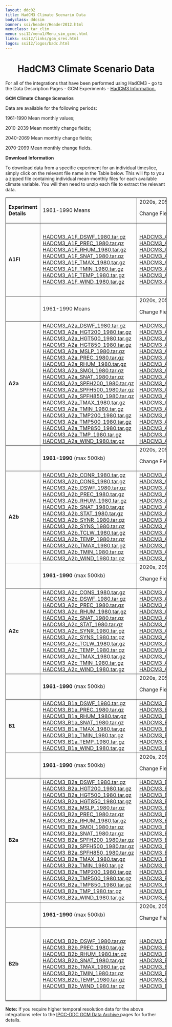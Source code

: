 ```yaml
---
layout: ddc02
title: HadCM3 Climate Scenario Data
bodyclass: ddcsim
banner: ssi/header/Header2012.html
menuclass: tar_clim
menu: ssi12/menu1/Menu_sim_gcmc.html
links: ssi12/links/gcm_sres.html
logos: ssi12/logos/badc.html
---
```

 <div id="pagetitle">
 <h1 align="center">HadCM3 Climate Scenario Data </h1>
 </div>
 <!-- End of Page Title Block -->
 
 
 <P> For all of the integrations that have been performed using HadCM3 - go to the Data
 Description Pages - GCM Experiments - <A HREF="hadcm3_info.html">HadCM3
 Information.</A></P>
 
 <P><B><FONT FACE="Helvetica,Geneva,Arial">GCM Climate Change Scenarios</FONT></B></P>
 
 <P>Data are available for the following periods:</P>
 
 <P>1961-1990 Mean monthly values;</P>
 
 <P>2010-2039 Mean monthly change fields;</P>
 
 <P>2040-2069 Mean monthly change fields;</P>
 
 <P>2070-2099 Mean monthly change fields.</P>
 
 <p></p>
 
 <P><B>Download Information</B></P>
 
 <P>To download data from a specific experiment for an individual timeslice, simply click
 on the relevant file name in the Table below. This will ftp to you a zipped file
 containing individual mean-monthly files for each available climate variable. You will
 then need to unzip each file to extract the relevant data.</P>
 
 <table width="95%" border="1" cellspacing="1" cellpadding="5" align="center">
 <tr height="28">
 <td width="9%" height="28"><b>Experiment Details</b></td>
 <td width="30%" height="28">1961-1990 Means</td>
 <td width="30%" height="28">2020s, 2050s and 2080s <br/>
 
 
 
 
 
 Change Fields (DIF)</td>
 <td width="30%" height="28">2020s, 2050s and 2080s <br/>
 
 
 
 
 
 Means (MEA)</td>
 </tr>
 <tr height="228">
 <td width="9%" height="228"><b>A1FI</b></td>
 <td width="30%" height="228"><a href="/download_data/sres/hadcm3_a1f/baseline/HADCM3_A1F_DSWF_1980.tar.gz">HADCM3_A1F_DSWF_1980.tar.gz<br/>
 </a><a href="/download_data/sres/hadcm3_a1f/baseline/HADCM3_A1F_PREC_1980.tar.gz">HADCM3_A1F_PREC_1980.tar.gz<br/>
 </a><a href="/download_data/sres/hadcm3_a1f/baseline/HADCM3_A1F_RHUM_1980.tar.gz">HADCM3_A1F_RHUM_1980.tar.gz<br/>
 </a><a href="/download_data/sres/hadcm3_a1f/baseline/HADCM3_A1F_SNAT_1980.tar.gz">HADCM3_A1F_SNAT_1980.tar.gz<br/>
 </a><a href="/download_data/sres/hadcm3_a1f/baseline/HADCM3_A1F_TMAX_1980.tar.gz">HADCM3_A1F_TMAX_1980.tar.gz<br/>
 </a><a href="/download_data/sres/hadcm3_a1f/baseline/HADCM3_A1F_TMIN_1980.tar.gz">HADCM3_A1F_TMIN_1980.tar.gz<br/>
 </a><a href="/download_data/sres/hadcm3_a1f/baseline/HADCM3_A1F_TEMP_1980.tar.gz">HADCM3_A1F_TEMP_1980.tar.gz<br/>
 </a><a href="/download_data/sres/hadcm3_a1f/baseline/HADCM3_A1F_WIND_1980.tar.gz">HADCM3_A1F_WIND_1980.tar.gz</a></td>
 <td width="30%" height="228"><a href="/download_data/sres/hadcm3_a1f/dif/HADCM3_A1F_DSWF_DIF.tar.gz">HADCM3_A1F_DSWF_DIF.tar.gz<br/>
 </a><a href="/download_data/sres/hadcm3_a1f/dif/HADCM3_A1F_PREC_DIF.tar.gz">HADCM3_A1F_PREC_DIF.tar.gz<br/>
 </a><a href="/download_data/sres/hadcm3_a1f/dif/HADCM3_A1F_RHUM_DIF.tar.gz">HADCM3_A1F_RHUM_DIF.tar.gz<br/>
 </a><a href="/download_data/sres/hadcm3_a1f/dif/HADCM3_A1F_SNAT_DIF.tar.gz">HADCM3_A1F_SNAT_DIF.tar.gz<br/>
 </a><a href="/download_data/sres/hadcm3_a1f/dif/HADCM3_A1F_TMAX_DIF.tar.gz">HADCM3_A1F_TMAX_DIF.tar.gz<br/>
 </a><a href="/download_data/sres/hadcm3_a1f/dif/HADCM3_A1F_TMIN_DIF.tar.gz">HADCM3_A1F_TMIN_DIF.tar.gz<br/>
 </a><a href="/download_data/sres/hadcm3_a1f/dif/HADCM3_A1F_TEMP_DIF.tar.gz">HADCM3_A1F_TEMP_DIF.tar.gz<br/>
 </a><a href="/download_data/sres/hadcm3_a1f/dif/HADCM3_A1F_WIND_DIF.tar.gz">HADCM3_A1F_WIND_DIF.tar.gz</a></td>
 <td width="30%" height="228"><a href="/download_data/sres/hadcm3_a1f/means/HADCM3_A1F_DSWF_MEA.tar.gz">HADCM3_A1F_DSWF_MEA.tar.gz<br/>
 </a><a href="/download_data/sres/hadcm3_a1f/means/HADCM3_A1F_PREC_MEA.tar.gz">HADCM3_A1F_PREC_MEA.tar.gz<br/>
 </a><a href="/download_data/sres/hadcm3_a1f/means/HADCM3_A1F_RHUM_MEA.tar.gz">HADCM3_A1F_RHUM_MEA.tar.gz<br/>
 </a><a href="/download_data/sres/hadcm3_a1f/means/HADCM3_A1F_SNAT_MEA.tar.gz">HADCM3_A1F_SNAT_MEA.tar.gz<br/>
 </a><a href="/download_data/sres/hadcm3_a1f/means/HADCM3_A1F_TMAX_MEA.tar.gz">HADCM3_A1F_TMAX_MEA.tar.gz<br/>
 </a><a href="/download_data/sres/hadcm3_a1f/means/HADCM3_A1F_TMIN_MEA.tar.gz">HADCM3_A1F_TMIN_MEA.tar.gz<br/>
 </a><a href="/download_data/sres/hadcm3_a1f/means/HADCM3_A1F_TEMP_MEA.tar.gz">HADCM3_A1F_TEMP_MEA.tar.gz<br/>
 </a><a href="/download_data/sres/hadcm3_a1f/means/HADCM3_A1F_WIND_MEA.tar.gz">HADCM3_A1F_WIND_MEA.tar.gz</a></td>
 </tr>
 <tr height="28">
 <td width="9%" height="28"></td>
 <td width="30%" height="28">1961-1990 Means</td>
 <td width="30%" height="28">2020s, 2050s and 2080s <br/>
 
 
 
 
 
 Change Fields (DIF)</td>
 <td width="30%" height="28">2020s, 2050s and 2080s <br/>
 
 
 
 
 
 Means (MEA)</td>
 </tr>
 <tr height="228">
 <td height="228" width="9%"><b>A2a</b></td>
 <td width="30%" height="228"><a href="/download_data/sres/hadcm3_a2a/baseline/HADCM3_A2a_DSWF_1980.tar.gz">HADCM3_A2a_DSWF_1980.tar.gz<br/>
 </a><a href="/download_data/sres/hadcm3_a2a/baseline/HADCM3_A2a_HGT200_1980.tar.gz">HADCM3_A2a_HGT200_1980.tar.gz<br/>
 </a><a href="/download_data/sres/hadcm3_a2a/baseline/HADCM3_A2a_HGT500_1980.tar.gz">HADCM3_A2a_HGT500_1980.tar.gz<br/>
 </a><a href="/download_data/sres/hadcm3_a2a/baseline/HADCM3_A2a_HGT850_1980.tar.gz">HADCM3_A2a_HGT850_1980.tar.gz<br/>
 </a><a href="/download_data/sres/hadcm3_a2a/baseline/HADCM3_A2a_MSLP_1980.tar.gz">HADCM3_A2a_MSLP_1980.tar.gz<br/>
 </a><a href="/download_data/sres/hadcm3_a2a/baseline/HADCM3_A2a_PREC_1980.tar.gz">HADCM3_A2a_PREC_1980.tar.gz<br/>
 </a><a href="/download_data/sres/hadcm3_a2a/baseline/HADCM3_A2a_RHUM_1980.tar.gz">HADCM3_A2a_RHUM_1980.tar.gz<br/>
 </a><a href="/download_data/sres/hadcm3_a2a/baseline/HADCM3_A2a_SMOI_1980.tar.gz">HADCM3_A2a_SMOI_1980.tar.gz<br/>
 </a><a href="/download_data/sres/hadcm3_a2a/baseline/HADCM3_A2a_SNAT_1980.tar.gz">HADCM3_A2a_SNAT_1980.tar.gz<br/>
 </a><a href="/download_data/sres/hadcm3_a2a/baseline/HADCM3_A2a_SPFH200_1980.tar.gz">HADCM3_A2a_SPFH200_1980.tar.gz<br/>
 </a><a href="/download_data/sres/hadcm3_a2a/baseline/HADCM3_A2a_SPFH500_1980.tar.gz">HADCM3_A2a_SPFH500_1980.tar.gz<br/>
 </a><a href="/download_data/sres/hadcm3_a2a/baseline/HADCM3_A2a_SPFH850_1980.tar.gz">HADCM3_A2a_SPFH850_1980.tar.gz<br/>
 </a><a href="/download_data/sres/hadcm3_a2a/baseline/HADCM3_A2a_TMAX_1980.tar.gz">HADCM3_A2a_TMAX_1980.tar.gz<br/>
 </a><a href="/download_data/sres/hadcm3_a2a/baseline/HADCM3_A2a_TMIN_1980.tar.gz">HADCM3_A2a_TMIN_1980.tar.gz<br/>
 </a><a href="/download_data/sres/hadcm3_a2a/baseline/HADCM3_A2a_TMP200_1980.tar.gz">HADCM3_A2a_TMP200_1980.tar.gz<br/>
 </a><a href="/download_data/sres/hadcm3_a2a/baseline/HADCM3_A2a_TMP500_1980.tar.gz">HADCM3_A2a_TMP500_1980.tar.gz<br/>
 </a><a href="/download_data/sres/hadcm3_a2a/baseline/HADCM3_A2a_TMP850_1980.tar.gz">HADCM3_A2a_TMP850_1980.tar.gz<br/>
 </a><a href="/download_data/sres/hadcm3_a2a/baseline/HADCM3_A2a_TMP_1980.tar.gz">HADCM3_A2a_TMP_1980.tar.gz<br/>
 </a><a href="/download_data/sres/hadcm3_a2a/baseline/HADCM3_A2a_WIND_1980.tar.gz">HADCM3_A2a_WIND_1980.tar.gz</a></td>
 <td width="30%" height="228"><a href="/download_data/sres/hadcm3_a2a/dif/HADCM3_A2a_DSWF_DIF.tar.gz">HADCM3_A2a_DSWF_DIF.tar.gz<br/>
 </a><a href="/download_data/sres/hadcm3_a2a/dif/HADCM3_A2a_HGT200_DIF.tar.gz">HADCM3_A2a_HGT200_DIF.tar.gz<br/>
 </a><a href="/download_data/sres/hadcm3_a2a/dif/HADCM3_A2a_HGT500_DIF.tar.gz">HADCM3_A2a_HGT500_DIF.tar.gz<br/>
 </a><a href="/download_data/sres/hadcm3_a2a/dif/HADCM3_A2a_HGT850_DIF.tar.gz">HADCM3_A2a_HGT850_DIF.tar.gz<br/>
 </a><a href="/download_data/sres/hadcm3_a2a/dif/HADCM3_A2a_MSLP_DIF.tar.gz">HADCM3_A2a_MSLP_DIF.tar.gz<br/>
 </a><a href="/download_data/sres/hadcm3_a2a/dif/HADCM3_A2a_PREC_DIF.tar.gz">HADCM3_A2a_PREC_DIF.tar.gz<br/>
 </a><a href="/download_data/sres/hadcm3_a2a/dif/HADCM3_A2a_RHUM_DIF.tar.gz">HADCM3_A2a_RHUM_DIF.tar.gz<br/>
 </a><a href="/download_data/sres/hadcm3_a2a/dif/HADCM3_A2a_SMOI_DIF.tar.gz">HADCM3_A2a_SMOI_DIF.tar.gz<br/>
 </a><a href="/download_data/sres/hadcm3_a2a/dif/HADCM3_A2a_SNAT_DIF.tar.gz">HADCM3_A2a_SNAT_DIF.tar.gz<br/>
 </a><a href="/download_data/sres/hadcm3_a2a/dif/HADCM3_A2a_SPFH200_DIF.tar.gz">HADCM3_A2a_SPFH200_DIF.tar.gz<br/>
 </a><a href="/download_data/sres/hadcm3_a2a/dif/HADCM3_A2a_SPFH500_DIF.tar.gz">HADCM3_A2a_SPFH500_DIF.tar.gz<br/>
 </a><a href="/download_data/sres/hadcm3_a2a/dif/HADCM3_A2a_SPFH850_DIF.tar.gz">HADCM3_A2a_SPFH850_DIF.tar.gz<br/>
 </a><a href="/download_data/sres/hadcm3_a2a/dif/HADCM3_A2a_TMAX_DIF.tar.gz">HADCM3_A2a_TMAX_DIF.tar.gz<br/>
 </a><a href="/download_data/sres/hadcm3_a2a/dif/HADCM3_A2a_TMIN_DIF.tar.gz">HADCM3_A2a_TMIN_DIF.tar.gz<br/>
 </a><a href="/download_data/sres/hadcm3_a2a/dif/HADCM3_A2a_TMP200_DIF.tar.gz">HADCM3_A2a_TMP200_DIF.tar.gz<br/>
 </a><a href="/download_data/sres/hadcm3_a2a/dif/HADCM3_A2a_TMP500_DIF.tar.gz">HADCM3_A2a_TMP500_DIF.tar.gz<br/>
 </a><a href="/download_data/sres/hadcm3_a2a/dif/HADCM3_A2a_TMP850_DIF.tar.gz">HADCM3_A2a_TMP850_DIF.tar.gz<br/>
 </a><a href="/download_data/sres/hadcm3_a2a/dif/HADCM3_A2a_TMP_DIF.tar.gz">HADCM3_A2a_TMP_DIF.tar.gz<br/>
 </a><a href="/download_data/sres/hadcm3_a2a/dif/HADCM3_A2a_WIND_DIF.tar.gz">HADCM3_A2a_WIND_DIF.tar.gz</a></td>
 <td width="30%" height="228"><a href="/download_data/sres/hadcm3_a2a/means/HADCM3_A2a_DSWF_MEA.tar.gz">HADCM3_A2a_DSWF_MEA.tar.gz<br/>
 </a><a href="/download_data/sres/hadcm3_a2a/means/HADCM3_A2a_HGT200_MEA.tar.gz">HADCM3_A2a_HGT200_MEA.tar.gz<br/>
 </a><a href="/download_data/sres/hadcm3_a2a/means/HADCM3_A2a_HGT500_MEA.tar.gz">HADCM3_A2a_HGT500_MEA.tar.gz<br/>
 </a><a href="/download_data/sres/hadcm3_a2a/means/HADCM3_A2a_HGT850_MEA.tar.gz">HADCM3_A2a_HGT850_MEA.tar.gz<br/>
 </a><a href="/download_data/sres/hadcm3_a2a/means/HADCM3_A2a_MSLP_MEA.tar.gz">HADCM3_A2a_MSLP_MEA.tar.gz<br/>
 </a><a href="/download_data/sres/hadcm3_a2a/means/HADCM3_A2a_PREC_MEA.tar.gz">HADCM3_A2a_PREC_MEA.tar.gz<br/>
 </a><a href="/download_data/sres/hadcm3_a2a/means/HADCM3_A2a_RHUM_MEA.tar.gz">HADCM3_A2a_RHUM_MEA.tar.gz<br/>
 </a><a href="/download_data/sres/hadcm3_a2a/means/HADCM3_A2a_SMOI_MEA.tar.gz">HADCM3_A2a_SMOI_MEA.tar.gz<br/>
 </a><a href="/download_data/sres/hadcm3_a2a/means/HADCM3_A2a_SNAT_MEA.tar.gz">HADCM3_A2a_SNAT_MEA.tar.gz<br/>
 </a><a href="/download_data/sres/hadcm3_a2a/means/HADCM3_A2a_SPFH200_MEA.tar.gz">HADCM3_A2a_SPFH200_MEA.tar.gz<br/>
 </a><a href="/download_data/sres/hadcm3_a2a/means/HADCM3_A2a_SPFH500_MEA.tar.gz">HADCM3_A2a_SPFH500_MEA.tar.gz<br/>
 </a><a href="/download_data/sres/hadcm3_a2a/means/HADCM3_A2a_SPFH850_MEA.tar.gz">HADCM3_A2a_SPFH850_MEA.tar.gz<br/>
 </a><a href="/download_data/sres/hadcm3_a2a/means/HADCM3_A2a_TMAX_MEA.tar.gz">HADCM3_A2a_TMAX_MEA.tar.gz<br/>
 </a><a href="/download_data/sres/hadcm3_a2a/means/HADCM3_A2a_TMIN_MEA.tar.gz">HADCM3_A2a_TMIN_MEA.tar.gz<br/>
 </a><a href="/download_data/sres/hadcm3_a2a/means/HADCM3_A2a_TMP200_MEA.tar.gz">HADCM3_A2a_TMP200_MEA.tar.gz<br/>
 </a><a href="/download_data/sres/hadcm3_a2a/means/HADCM3_A2a_TMP500_MEA.tar.gz">HADCM3_A2a_TMP500_MEA.tar.gz<br/>
 </a><a href="/download_data/sres/hadcm3_a2a/means/HADCM3_A2a_TMP850_MEA.tar.gz">HADCM3_A2a_TMP850_MEA.tar.gz<br/>
 </a><a href="/download_data/sres/hadcm3_a2a/means/HADCM3_A2a_TMP_MEA.tar.gz">HADCM3_A2a_TMP_MEA.tar.gz<br/>
 </a><a href="/download_data/sres/hadcm3_a2a/means/HADCM3_A2a_WIND_MEA.tar.gz">HADCM3_A2a_WIND_MEA.tar.gz</a></td>
 </tr>
 <tr height="24">
 <td height="24" width="9%"></td>
 <td width="30%" height="24"><b>1961-1990 </b>(max 500kb)</td>
 <td width="30%" height="24">2020s, 2050s and 2080s <br/>
 
 
 
 
 
 
 Change Fields (DIF)</td>
 <td width="30%" height="24">2020s, 2050s and 2080s <br/>
 
 
 
 
 
 
 Means (MEA)</td>
 </tr>
 <tr height="168">
 <td height="168" width="9%"><b>A2b</b></td>
 <td width="30%" height="168"><a href="/download_data/sres/hadcm3_a2b/baseline/HADCM3_A2b_CONR_1980.tar.gz">HADCM3_A2b_CONR_1980.tar.gz<br/>
 </a><a href="/download_data/sres/hadcm3_a2b/baseline/HADCM3_A2b_CONS_1980.tar.gz">HADCM3_A2b_CONS_1980.tar.gz<br/>
 </a><a href="/download_data/sres/hadcm3_a2b/baseline/HADCM3_A2b_DSWF_1980.tar.gz">HADCM3_A2b_DSWF_1980.tar.gz<br/>
 </a><a href="/download_data/sres/hadcm3_a2b/baseline/HADCM3_A2b_PREC_1980.tar.gz">HADCM3_A2b_PREC_1980.tar.gz<br/>
 </a><a href="/download_data/sres/hadcm3_a2b/baseline/HADCM3_A2b_RHUM_1980.tar.gz">HADCM3_A2b_RHUM_1980.tar.gz<br/>
 </a><a href="/download_data/sres/hadcm3_a2b/baseline/HADCM3_A2b_SNAT_1980.tar.gz">HADCM3_A2b_SNAT_1980.tar.gz<br/>
 </a><a href="/download_data/sres/hadcm3_a2b/baseline/HADCM3_A2b_STAT_1980.tar.gz">HADCM3_A2b_STAT_1980.tar.gz<br/>
 </a><a href="/download_data/sres/hadcm3_a2b/baseline/HADCM3_A2b_SYNR_1980.tar.gz">HADCM3_A2b_SYNR_1980.tar.gz<br/>
 </a><a href="/download_data/sres/hadcm3_a2b/baseline/HADCM3_A2b_SYNS_1980.tar.gz">HADCM3_A2b_SYNS_1980.tar.gz<br/>
 </a><a href="/download_data/sres/hadcm3_a2b/baseline/HADCM3_A2b_TCLW_1980.tar.gz">HADCM3_A2b_TCLW_1980.tar.gz<br/>
 </a><a href="/download_data/sres/hadcm3_a2b/baseline/HADCM3_A2b_TEMP_1980.tar.gz">HADCM3_A2b_TEMP_1980.tar.gz<br/>
 </a><a href="/download_data/sres/hadcm3_a2b/baseline/HADCM3_A2b_TMAX_1980.tar.gz">HADCM3_A2b_TMAX_1980.tar.gz<br/>
 </a><a href="/download_data/sres/hadcm3_a2b/baseline/HADCM3_A2b_TMIN_1980.tar.gz">HADCM3_A2b_TMIN_1980.tar.gz<br/>
 </a><a href="/download_data/sres/hadcm3_a2b/baseline/HADCM3_A2b_WIND_1980.tar.gz">HADCM3_A2b_WIND_1980.tar.gz</a></td>
 <td width="30%" height="168"><a href="/download_data/sres/hadcm3_a2b/dif/HADCM3_A2b_CONR_DIF.tar.gz">HADCM3_A2b_CONR_DIF.tar.gz<br/>
 </a><a href="/download_data/sres/hadcm3_a2b/dif/HADCM3_A2b_CONS_DIF.tar.gz">HADCM3_A2b_CONS_DIF.tar.gz<br/>
 </a><a href="/download_data/sres/hadcm3_a2b/dif/HADCM3_A2b_DSWF_DIF.tar.gz">HADCM3_A2b_DSWF_DIF.tar.gz<br/>
 </a><a href="/download_data/sres/hadcm3_a2b/dif/HADCM3_A2b_PREC_DIF.tar.gz">HADCM3_A2b_PREC_DIF.tar.gz<br/>
 </a><a href="/download_data/sres/hadcm3_a2b/dif/HADCM3_A2b_RHUM_DIF.tar.gz">HADCM3_A2b_RHUM_DIF.tar.gz<br/>
 </a><a href="/download_data/sres/hadcm3_a2b/dif/HADCM3_A2b_SNAT_DIF.tar.gz">HADCM3_A2b_SNAT_DIF.tar.gz<br/>
 </a><a href="/download_data/sres/hadcm3_a2b/dif/HADCM3_A2b_STAT_DIF.tar.gz">HADCM3_A2b_STAT_DIF.tar.gz<br/>
 </a><a href="/download_data/sres/hadcm3_a2b/dif/HADCM3_A2b_SYNR_DIF.tar.gz">HADCM3_A2b_SYNR_DIF.tar.gz<br/>
 </a><a href="/download_data/sres/hadcm3_a2b/dif/HADCM3_A2b_SYNS_DIF.tar.gz">HADCM3_A2b_SYNS_DIF.tar.gz<br/>
 </a><a href="/download_data/sres/hadcm3_a2b/dif/HADCM3_A2b_TCLW_DIF.tar.gz">HADCM3_A2b_TCLW_DIF.tar.gz<br/>
 </a><a href="/download_data/sres/hadcm3_a2b/dif/HADCM3_A2b_TEMP_DIF.tar.gz">HADCM3_A2b_TEMP_DIF.tar.gz<br/>
 </a><a href="/download_data/sres/hadcm3_a2b/dif/HADCM3_A2b_TMAX_DIF.tar.gz">HADCM3_A2b_TMAX_DIF.tar.gz<br/>
 </a><a href="/download_data/sres/hadcm3_a2b/dif/HADCM3_A2b_TMIN_DIF.tar.gz">HADCM3_A2b_TMIN_DIF.tar.gz<br/>
 </a><a href="/download_data/sres/hadcm3_a2b/dif/HADCM3_A2b_WIND_DIF.tar.gz">HADCM3_A2b_WIND_DIF.tar.gz</a></td>
 <td width="30%" height="168"><a href="/download_data/sres/hadcm3_a2b/means/HADCM3_A2b_CONR_MEA.tar.gz">HADCM3_A2b_CONR_MEA.tar.gz</a><br/>
 <a href="/download_data/sres/hadcm3_a2b/means/HADCM3_A2b_CONS_MEA.tar.gz">HADCM3_A2b_CONS_MEA.tar.gz<br/>
 </a><a href="/download_data/sres/hadcm3_a2b/means/HADCM3_A2b_DSWF_MEA.tar.gz">HADCM3_A2b_DSWF_MEA.tar.gz<br/>
 </a><a href="/download_data/sres/hadcm3_a2b/means/HADCM3_A2b_PREC_MEA.tar.gz">HADCM3_A2b_PREC_MEA.tar.gz<br/>
 </a><a href="/download_data/sres/hadcm3_a2b/means/HADCM3_A2b_RHUM_MEA.tar.gz">HADCM3_A2b_RHUM_MEA.tar.gz<br/>
 </a><a href="/download_data/sres/hadcm3_a2b/means/HADCM3_A2b_SNAT_MEA.tar.gz">HADCM3_A2b_SNAT_MEA.tar.gz<br/>
 </a><a href="/download_data/sres/hadcm3_a2b/means/HADCM3_A2b_STAT_MEA.tar.gz">HADCM3_A2b_STAT_MEA.tar.gz<br/>
 </a><a href="/download_data/sres/hadcm3_a2b/means/HADCM3_A2b_SYNR_MEA.tar.gz">HADCM3_A2b_SYNR_MEA.tar.gz<br/>
 </a><a href="/download_data/sres/hadcm3_a2b/means/HADCM3_A2b_SYNS_MEA.tar.gz">HADCM3_A2b_SYNS_MEA.tar.gz<br/>
 </a><a href="/download_data/sres/hadcm3_a2b/means/HADCM3_A2b_TCLW_MEA.tar.gz">HADCM3_A2b_TCLW_MEA.tar.gz<br/>
 </a><a href="/download_data/sres/hadcm3_a2b/means/HADCM3_A2b_TEMP_MEA.tar.gz">HADCM3_A2b_TEMP_MEA.tar.gz<br/>
 </a><a href="/download_data/sres/hadcm3_a2b/means/HADCM3_A2b_TMAX_MEA.tar.gz">HADCM3_A2b_TMAX_MEA.tar.gz<br/>
 </a><a href="/download_data/sres/hadcm3_a2b/means/HADCM3_A2b_TMIN_MEA.tar.gz">HADCM3_A2b_TMIN_MEA.tar.gz<br/>
 </a><a href="/download_data/sres/hadcm3_a2b/means/HADCM3_A2b_WIND_MEA.tar.gz">HADCM3_A2b_WIND_MEA.tar.gz</a></td>
 </tr>
 <tr height="24">
 <td height="24" width="9%"></td>
 <td width="30%" height="24"><b>1961-1990 </b>(max 500kb)</td>
 <td width="30%" height="24">2020s, 2050s and 2080s <br/>
 
 
 
 
 
 
 Change Fields (DIF)</td>
 <td width="30%" height="24">2020s, 2050s and 2080s <br/>
 
 
 
 
 
 
 Means (MEA)</td>
 </tr>
 <tr height="168">
 <td height="168" width="9%"><b>A2c</b></td>
 <td width="30%" height="168">
 <a href="/download_data/sres/hadcm3_a2c/baseline/HADCM3_A2c_CONS_1980.tar.gz">HADCM3_A2c_CONS_1980.tar.gz<br/>
 </a><a href="/download_data/sres/hadcm3_a2c/baseline/HADCM3_A2c_DSWF_1980.tar.gz">HADCM3_A2c_DSWF_1980.tar.gz<br/>
 </a><a href="/download_data/sres/hadcm3_a2c/baseline/HADCM3_A2c_PREC_1980.tar.gz">HADCM3_A2c_PREC_1980.tar.gz<br/>
 </a><a href="/download_data/sres/hadcm3_a2c/baseline/HADCM3_A2c_RHUM_1980.tar.gz">HADCM3_A2c_RHUM_1980.tar.gz<br/>
 </a><a href="/download_data/sres/hadcm3_a2c/baseline/HADCM3_A2c_SNAT_1980.tar.gz">HADCM3_A2c_SNAT_1980.tar.gz<br/>
 </a><a href="/download_data/sres/hadcm3_a2c/baseline/HADCM3_A2c_STAT_1980.tar.gz">HADCM3_A2c_STAT_1980.tar.gz<br/>
 </a><a href="/download_data/sres/hadcm3_a2c/baseline/HADCM3_A2c_SYNR_1980.tar.gz">HADCM3_A2c_SYNR_1980.tar.gz<br/>
 </a><a href="/download_data/sres/hadcm3_a2c/baseline/HADCM3_A2c_SYNS_1980.tar.gz">HADCM3_A2c_SYNS_1980.tar.gz<br/>
 </a><a href="/download_data/sres/hadcm3_a2c/baseline/HADCM3_A2c_TCLW_1980.tar.gz">HADCM3_A2c_TCLW_1980.tar.gz<br/>
 </a><a href="/download_data/sres/hadcm3_a2c/baseline/HADCM3_A2c_TEMP_1980.tar.gz">HADCM3_A2c_TEMP_1980.tar.gz<br/>
 </a><a href="/download_data/sres/hadcm3_a2c/baseline/HADCM3_A2c_TMAX_1980.tar.gz">HADCM3_A2c_TMAX_1980.tar.gz<br/>
 </a><a href="/download_data/sres/hadcm3_a2c/baseline/HADCM3_A2c_TMIN_1980.tar.gz">HADCM3_A2c_TMIN_1980.tar.gz<br/>
 </a><a href="/download_data/sres/hadcm3_a2c/baseline/HADCM3_A2c_WIND_1980.tar.gz">HADCM3_A2c_WIND_1980.tar.gz</a></td>
 <td width="30%" height="168">
 <a href="/download_data/sres/hadcm3_a2c/dif/HADCM3_A2c_CONS_DIF.tar.gz">HADCM3_A2c_CONS_DIF.tar.gz<br/>
 </a><a href="/download_data/sres/hadcm3_a2c/dif/HADCM3_A2c_DSWF_DIF.tar.gz">HADCM3_A2c_DSWF_DIF.tar.gz<br/>
 </a><a href="/download_data/sres/hadcm3_a2c/dif/HADCM3_A2c_PREC_DIF.tar.gz">HADCM3_A2c_PREC_DIF.tar.gz<br/>
 </a><a href="/download_data/sres/hadcm3_a2c/dif/HADCM3_A2c_RHUM_DIF.tar.gz">HADCM3_A2c_RHUM_DIF.tar.gz<br/>
 </a><a href="/download_data/sres/hadcm3_a2c/dif/HADCM3_A2c_SNAT_DIF.tar.gz">HADCM3_A2c_SNAT_DIF.tar.gz<br/>
 </a><a href="/download_data/sres/hadcm3_a2c/dif/HADCM3_A2c_STAT_DIF.tar.gz">HADCM3_A2c_STAT_DIF.tar.gz<br/>
 </a><a href="/download_data/sres/hadcm3_a2c/dif/HADCM3_A2c_SYNR_DIF.tar.gz">HADCM3_A2c_SYNR_DIF.tar.gz<br/>
 </a><a href="/download_data/sres/hadcm3_a2c/dif/HADCM3_A2c_SYNS_DIF.tar.gz">HADCM3_A2c_SYNS_DIF.tar.gz<br/>
 </a><a href="/download_data/sres/hadcm3_a2c/dif/HADCM3_A2c_TCLW_DIF.tar.gz">HADCM3_A2c_TCLW_DIF.tar.gz<br/>
 </a><a href="/download_data/sres/hadcm3_a2c/dif/HADCM3_A2c_TEMP_DIF.tar.gz">HADCM3_A2c_TEMP_DIF.tar.gz<br/>
 </a><a href="/download_data/sres/hadcm3_a2c/dif/HADCM3_A2c_TMAX_DIF.tar.gz">HADCM3_A2c_TMAX_DIF.tar.gz<br/>
 </a><a href="/download_data/sres/hadcm3_a2c/dif/HADCM3_A2c_TMIN_DIF.tar.gz">HADCM3_A2c_TMIN_DIF.tar.gz<br/>
 </a><a href="/download_data/sres/hadcm3_a2c/dif/HADCM3_A2c_WIND_DIF.tar.gz">HADCM3_A2c_WIND_DIF.tar.gz</a></td>
 <td width="30%" height="168">
 <a href="/download_data/sres/hadcm3_a2c/means/HADCM3_A2c_CONS_MEA.tar.gz">HADCM3_A2c_CONS_MEA.tar.gz<br/>
 </a><a href="/download_data/sres/hadcm3_a2c/means/HADCM3_A2c_DSWF_MEA.tar.gz">HADCM3_A2c_DSWF_MEA.tar.gz<br/>
 </a><a href="/download_data/sres/hadcm3_a2c/means/HADCM3_A2c_PREC_MEA.tar.gz">HADCM3_A2c_PREC_MEA.tar.gz<br/>
 </a><a href="/download_data/sres/hadcm3_a2c/means/HADCM3_A2c_RHUM_MEA.tar.gz">HADCM3_A2c_RHUM_MEA.tar.gz<br/>
 </a><a href="/download_data/sres/hadcm3_a2c/means/HADCM3_A2c_SNAT_MEA.tar.gz">HADCM3_A2c_SNAT_MEA.tar.gz<br/>
 </a><a href="/download_data/sres/hadcm3_a2c/means/HADCM3_A2c_STAT_MEA.tar.gz">HADCM3_A2c_STAT_MEA.tar.gz<br/>
 </a><a href="/download_data/sres/hadcm3_a2c/means/HADCM3_A2c_SYNR_MEA.tar.gz">HADCM3_A2c_SYNR_MEA.tar.gz<br/>
 </a><a href="/download_data/sres/hadcm3_a2c/means/HADCM3_A2c_SYNS_MEA.tar.gz">HADCM3_A2c_SYNS_MEA.tar.gz<br/>
 </a><a href="/download_data/sres/hadcm3_a2c/means/HADCM3_A2c_TCLW_MEA.tar.gz">HADCM3_A2c_TCLW_MEA.tar.gz<br/>
 </a><a href="/download_data/sres/hadcm3_a2c/means/HADCM3_A2c_TEMP_MEA.tar.gz">HADCM3_A2c_TEMP_MEA.tar.gz<br/>
 </a><a href="/download_data/sres/hadcm3_a2c/means/HADCM3_A2c_TMAX_MEA.tar.gz">HADCM3_A2c_TMAX_MEA.tar.gz<br/>
 </a><a href="/download_data/sres/hadcm3_a2c/means/HADCM3_A2c_TMIN_MEA.tar.gz">HADCM3_A2c_TMIN_MEA.tar.gz<br/>
 </a><a href="/download_data/sres/hadcm3_a2c/means/HADCM3_A2c_WIND_MEA.tar.gz">HADCM3_A2c_WIND_MEA.tar.gz</a></td>
 </tr>
 <tr height="24">
 <td height="24" width="9%"></td>
 <td width="30%" height="24"><b>1961-1990 </b>(max 500kb)</td>
 <td width="30%" height="24">2020s, 2050s and 2080s <br/>
 
 
 
 
 
 Change Fields (DIF)</td>
 <td width="30%" height="24">2020s, 2050s and 2080s <br/>
 
 
 
 
 
 Means (MEA)</td>
 </tr>
 <tr height="24">
 <td height="24" width="9%"><b>B1</b></td>
 <td width="30%" height="24"><a href="/download_data/sres/hadcm3_b1a/baseline/HADCM3_B1a_DSWF_1980.tar.gz">HADCM3_B1a_DSWF_1980.tar.gz<br/>
 </a><a href="/download_data/sres/hadcm3_b1a/baseline/HADCM3_B1a_PREC_1980.tar.gz">HADCM3_B1a_PREC_1980.tar.gz<br/>
 </a><a href="/download_data/sres/hadcm3_b1a/baseline/HADCM3_B1a_RHUM_1980.tar.gz">HADCM3_B1a_RHUM_1980.tar.gz<br/>
 </a><a href="/download_data/sres/hadcm3_b1a/baseline/HADCM3_B1a_SNAT_1980.tar.gz">HADCM3_B1a_SNAT_1980.tar.gz<br/>
 </a><a href="/download_data/sres/hadcm3_b1a/baseline/HADCM3_B1a_TMAX_1980.tar.gz">HADCM3_B1a_TMAX_1980.tar.gz<br/>
 </a><a href="/download_data/sres/hadcm3_b1a/baseline/HADCM3_B1a_TMIN_1980.tar.gz">HADCM3_B1a_TMIN_1980.tar.gz<br/>
 </a><a href="/download_data/sres/hadcm3_b1a/baseline/HADCM3_B1a_TEMP_1980.tar.gz">HADCM3_B1a_TEMP_1980.tar.gz<br/>
 </a><a href="/download_data/sres/hadcm3_b1a/baseline/HADCM3_B1a_WIND_1980.tar.gz">HADCM3_B1a_WIND_1980.tar.gz</a></td>
 <td width="30%" height="24"><a href="/download_data/sres/hadcm3_b1a/dif/HADCM3_B1a_DSWF_DIF.tar.gz">HADCM3_B1a_DSWF_DIF.tar.gz<br/>
 </a><a href="/download_data/sres/hadcm3_b1a/dif/HADCM3_B1a_PREC_DIF.tar.gz">HADCM3_B1a_PREC_DIF.tar.gz<br/>
 </a><a href="/download_data/sres/hadcm3_b1a/dif/HADCM3_B1a_RHUM_DIF.tar.gz">HADCM3_B1a_RHUM_DIF.tar.gz<br/>
 </a><a href="/download_data/sres/hadcm3_b1a/dif/HADCM3_B1a_SNAT_DIF.tar.gz">HADCM3_B1a_SNAT_DIF.tar.gz<br/>
 </a><a href="/download_data/sres/hadcm3_b1a/dif/HADCM3_B1a_TMAX_DIF.tar.gz">HADCM3_B1a_TMAX_DIF.tar.gz<br/>
 </a><a href="/download_data/sres/hadcm3_b1a/dif/HADCM3_B1a_TMIN_DIF.tar.gz">HADCM3_B1a_TMIN_DIF.tar.gz<br/>
 </a><a href="/download_data/sres/hadcm3_b1a/dif/HADCM3_B1a_TEMP_DIF.tar.gz">HADCM3_B1a_TEMP_DIF.tar.gz<br/>
 </a><a href="/download_data/sres/hadcm3_b1a/dif/HADCM3_B1a_WIND_DIF.tar.gz">HADCM3_B1a_WIND_DIF.tar.gz</a></td>
 <td width="30%" height="24"><a href="/download_data/sres/hadcm3_b1a/means/HADCM3_B1a_DSWF_MEA.tar.gz">HADCM3_B1a_DSWF_MEA.tar.gz<br/>
 </a><a href="/download_data/sres/hadcm3_b1a/means/HADCM3_B1a_PREC_MEA.tar.gz">HADCM3_B1a_PREC_MEA.tar.gz<br/>
 </a><a href="/download_data/sres/hadcm3_b1a/means/HADCM3_B1a_RHUM_MEA.tar.gz">HADCM3_B1a_RHUM_MEA.tar.gz<br/>
 </a><a href="/download_data/sres/hadcm3_b1a/means/HADCM3_B1a_SNAT_MEA.tar.gz">HADCM3_B1a_SNAT_MEA.tar.gz<br/>
 </a><a href="/download_data/sres/hadcm3_b1a/means/HADCM3_B1a_TMAX_MEA.tar.gz">HADCM3_B1a_TMAX_MEA.tar.gz<br/>
 </a><a href="/download_data/sres/hadcm3_b1a/means/HADCM3_B1a_TMIN_MEA.tar.gz">HADCM3_B1a_TMIN_MEA.tar.gz<br/>
 </a><a href="/download_data/sres/hadcm3_b1a/means/HADCM3_B1a_TEMP_MEA.tar.gz">HADCM3_B1a_TEMP_MEA.tar.gz<br/>
 </a><a href="/download_data/sres/hadcm3_b1a/means/HADCM3_B1a_WIND_MEA.tar.gz">HADCM3_B1a_WIND_MEA.tar.gz</a></td>
 </tr>
 <tr height="18">
 <td height="18" width="9%"></td>
 <td width="30%" height="18"><b>1961-1990 </b>(max 500kb)</td>
 <td width="30%" height="18">2020s, 2050s and 2080s <br/>
 
 
 
 
 
 Change Fields (DIF)</td>
 <td width="30%" height="18">2020s, 2050s and 2080s <br/>
 
 
 
 
 
 Means (MEA)</td>
 </tr>
 <tr height="228">
 <td height="228" width="9%"><b>B2a</b></td>
 <td width="30%" height="228"><a href="/download_data/sres/hadcm3_b2a/baseline/HADCM3_B2a_DSWF_1980.tar.gz">HADCM3_B2a_DSWF_1980.tar.gz<br/>
 </a><a href="/download_data/sres/hadcm3_b2a/baseline/HADCM3_B2a_HGT200_1980.tar.gz">HADCM3_B2a_HGT200_1980.tar.gz<br/>
 </a><a href="/download_data/sres/hadcm3_b2a/baseline/HADCM3_B2a_HGT500_1980.tar.gz">HADCM3_B2a_HGT500_1980.tar.gz<br/>
 </a><a href="/download_data/sres/hadcm3_b2a/baseline/HADCM3_B2a_HGT850_1980.tar.gz">HADCM3_B2a_HGT850_1980.tar.gz<br/>
 </a><a href="/download_data/sres/hadcm3_b2a/baseline/HADCM3_B2a_MSLP_1980.tar.gz">HADCM3_B2a_MSLP_1980.tar.gz<br/>
 </a><a href="/download_data/sres/hadcm3_b2a/baseline/HADCM3_B2a_PREC_1980.tar.gz">HADCM3_B2a_PREC_1980.tar.gz<br/>
 </a><a href="/download_data/sres/hadcm3_b2a/baseline/HADCM3_B2a_RHUM_1980.tar.gz">HADCM3_B2a_RHUM_1980.tar.gz<br/>
 </a><a href="/download_data/sres/hadcm3_b2a/baseline/HADCM3_B2a_SMOI_1980.tar.gz">HADCM3_B2a_SMOI_1980.tar.gz<br/>
 </a><a href="/download_data/sres/hadcm3_b2a/baseline/HADCM3_B2a_SNAT_1980.tar.gz">HADCM3_B2a_SNAT_1980.tar.gz<br/>
 </a><a href="/download_data/sres/hadcm3_b2a/baseline/HADCM3_B2a_SPFH200_1980.tar.gz">HADCM3_B2a_SPFH200_1980.tar.gz<br/>
 </a><a href="/download_data/sres/hadcm3_b2a/baseline/HADCM3_B2a_SPFH500_1980.tar.gz">HADCM3_B2a_SPFH500_1980.tar.gz<br/>
 </a><a href="/download_data/sres/hadcm3_b2a/baseline/HADCM3_B2a_SPFH850_1980.tar.gz">HADCM3_B2a_SPFH850_1980.tar.gz<br/>
 </a><a href="/download_data/sres/hadcm3_b2a/baseline/HADCM3_B2a_TMAX_1980.tar.gz">HADCM3_B2a_TMAX_1980.tar.gz<br/>
 </a><a href="/download_data/sres/hadcm3_b2a/baseline/HADCM3_B2a_TMIN_1980.tar.gz">HADCM3_B2a_TMIN_1980.tar.gz<br/>
 </a><a href="/download_data/sres/hadcm3_b2a/baseline/HADCM3_B2a_TMP200_1980.tar.gz">HADCM3_B2a_TMP200_1980.tar.gz<br/>
 </a><a href="/download_data/sres/hadcm3_b2a/baseline/HADCM3_B2a_TMP500_1980.tar.gz">HADCM3_B2a_TMP500_1980.tar.gz<br/>
 </a><a href="/download_data/sres/hadcm3_b2a/baseline/HADCM3_B2a_TMP850_1980.tar.gz">HADCM3_B2a_TMP850_1980.tar.gz<br/>
 </a><a href="/download_data/sres/hadcm3_b2a/baseline/HADCM3_B2a_TMP_1980.tar.gz">HADCM3_B2a_TMP_1980.tar.gz<br/>
 </a><a href="/download_data/sres/hadcm3_b2a/baseline/HADCM3_B2a_WIND_1980.tar.gz">HADCM3_B2a_WIND_1980.tar.gz</a></td>
 <td width="30%" height="228"><a href="/download_data/sres/hadcm3_b2a/dif/HADCM3_B2a_DSWF_DIF.tar.gz">HADCM3_B2a_DSWF_DIF.tar.gz<br/>
 </a><a href="/download_data/sres/hadcm3_b2a/dif/HADCM3_B2a_HGT200_DIF.tar.gz">HADCM3_B2a_HGT200_DIF.tar.gz<br/>
 </a><a href="/download_data/sres/hadcm3_b2a/dif/HADCM3_B2a_HGT500_DIF.tar.gz">HADCM3_B2a_HGT500_DIF.tar.gz<br/>
 </a><a href="/download_data/sres/hadcm3_b2a/dif/HADCM3_B2a_HGT850_DIF.tar.gz">HADCM3_B2a_HGT850_DIF.tar.gz<br/>
 </a><a href="/download_data/sres/hadcm3_b2a/dif/HADCM3_B2a_MSLP_DIF.tar.gz">HADCM3_B2a_MSLP_DIF.tar.gz<br/>
 </a><a href="/download_data/sres/hadcm3_b2a/dif/HADCM3_B2a_PREC_DIF.tar.gz">HADCM3_B2a_PREC_DIF.tar.gz<br/>
 </a><a href="/download_data/sres/hadcm3_b2a/dif/HADCM3_B2a_RHUM_DIF.tar.gz">HADCM3_B2a_RHUM_DIF.tar.gz<br/>
 </a><a href="/download_data/sres/hadcm3_b2a/dif/HADCM3_B2a_SMOI_DIF.tar.gz">HADCM3_B2a_SMOI_DIF.tar.gz<br/>
 </a><a href="/download_data/sres/hadcm3_b2a/dif/HADCM3_B2a_SNAT_DIF.tar.gz">HADCM3_B2a_SNAT_DIF.tar.gz<br/>
 </a><a href="/download_data/sres/hadcm3_b2a/dif/HADCM3_B2a_SPFH200_DIF.tar.gz">HADCM3_B2a_SPFH200_DIF.tar.gz<br/>
 </a><a href="/download_data/sres/hadcm3_b2a/dif/HADCM3_B2a_SPFH500_DIF.tar.gz">HADCM3_B2a_SPFH500_DIF.tar.gz<br/>
 </a><a href="/download_data/sres/hadcm3_b2a/dif/HADCM3_B2a_SPFH850_DIF.tar.gz">HADCM3_B2a_SPFH850_DIF.tar.gz<br/>
 </a><a href="/download_data/sres/hadcm3_b2a/dif/HADCM3_B2a_TMAX_DIF.tar.gz">HADCM3_B2a_TMAX_DIF.tar.gz<br/>
 </a><a href="/download_data/sres/hadcm3_b2a/dif/HADCM3_B2a_TMIN_DIF.tar.gz">HADCM3_B2a_TMIN_DIF.tar.gz<br/>
 </a><a href="/download_data/sres/hadcm3_b2a/dif/HADCM3_B2a_TMP200_DIF.tar.gz">HADCM3_B2a_TMP200_DIF.tar.gz<br/>
 </a><a href="/download_data/sres/hadcm3_b2a/dif/HADCM3_B2a_TMP500_DIF.tar.gz">HADCM3_B2a_TMP500_DIF.tar.gz<br/>
 </a><a href="/download_data/sres/hadcm3_b2a/dif/HADCM3_B2a_TMP850_DIF.tar.gz">HADCM3_B2a_TMP850_DIF.tar.gz<br/>
 </a><a href="/download_data/sres/hadcm3_b2a/dif/HADCM3_B2a_TMP_DIF.tar.gz">HADCM3_B2a_TMP_DIF.tar.gz<br/>
 </a><a href="/download_data/sres/hadcm3_b2a/dif/HADCM3_B2a_WIND_DIF.tar.gz">HADCM3_B2a_WIND_DIF.tar.gz</a></td>
 <td width="30%" height="228"><a href="/download_data/sres/hadcm3_b2a/means/HADCM3_B2a_DSWF_MEA.tar.gz">HADCM3_B2a_DSWF_MEA.tar.gz<br/>
 </a><a href="/download_data/sres/hadcm3_b2a/means/HADCM3_B2a_HGT200_MEA.tar.gz">HADCM3_B2a_HGT200_MEA.tar.gz<br/>
 </a><a href="/download_data/sres/hadcm3_b2a/means/HADCM3_B2a_HGT500_MEA.tar.gz">HADCM3_B2a_HGT500_MEA.tar.gz<br/>
 </a><a href="/download_data/sres/hadcm3_b2a/means/HADCM3_B2a_HGT850_MEA.tar.gz">HADCM3_B2a_HGT850_MEA.tar.gz<br/>
 </a><a href="/download_data/sres/hadcm3_b2a/means/HADCM3_B2a_MSLP_MEA.tar.gz">HADCM3_B2a_MSLP_MEA.tar.gz<br/>
 </a><a href="/download_data/sres/hadcm3_b2a/means/HADCM3_B2a_PREC_MEA.tar.gz">HADCM3_B2a_PREC_MEA.tar.gz<br/>
 </a><a href="/download_data/sres/hadcm3_b2a/means/HADCM3_B2a_RHUM_MEA.tar.gz">HADCM3_B2a_RHUM_MEA.tar.gz<br/>
 </a><a href="/download_data/sres/hadcm3_b2a/means/HADCM3_B2a_SMOI_MEA.tar.gz">HADCM3_B2a_SMOI_MEA.tar.gz<br/>
 </a><a href="/download_data/sres/hadcm3_b2a/means/HADCM3_B2a_SNAT_MEA.tar.gz">HADCM3_B2a_SNAT_MEA.tar.gz<br/>
 </a><a href="/download_data/sres/hadcm3_b2a/means/HADCM3_B2a_SPFH200_MEA.tar.gz">HADCM3_B2a_SPFH200_MEA.tar.gz<br/>
 </a><a href="/download_data/sres/hadcm3_b2a/means/HADCM3_B2a_SPFH500_MEA.tar.gz">HADCM3_B2a_SPFH500_MEA.tar.gz<br/>
 </a><a href="/download_data/sres/hadcm3_b2a/means/HADCM3_B2a_SPFH850_MEA.tar.gz">HADCM3_B2a_SPFH850_MEA.tar.gz<br/>
 </a><a href="/download_data/sres/hadcm3_b2a/means/HADCM3_B2a_TMAX_MEA.tar.gz">HADCM3_B2a_TMAX_MEA.tar.gz<br/>
 </a><a href="/download_data/sres/hadcm3_b2a/means/HADCM3_B2a_TMIN_MEA.tar.gz">HADCM3_B2a_TMIN_MEA.tar.gz<br/>
 </a><a href="/download_data/sres/hadcm3_b2a/means/HADCM3_B2a_TMP200_MEA.tar.gz">HADCM3_B2a_TMP200_MEA.tar.gz<br/>
 </a><a href="/download_data/sres/hadcm3_b2a/means/HADCM3_B2a_TMP500_MEA.tar.gz">HADCM3_B2a_TMP500_MEA.tar.gz<br/>
 </a><a href="/download_data/sres/hadcm3_b2a/means/HADCM3_B2a_TMP850_MEA.tar.gz">HADCM3_B2a_TMP850_MEA.tar.gz<br/>
 </a><a href="/download_data/sres/hadcm3_b2a/means/HADCM3_B2a_TMP_MEA.tar.gz">HADCM3_B2a_TMP_MEA.tar.gz<br/>
 </a><a href="/download_data/sres/hadcm3_b2a/means/HADCM3_B2a_WIND_MEA.tar.gz">HADCM3_B2a_WIND_MEA.tar.gz</a></td>
 </tr>
 <tr height="24">
 <td height="24" width="9%"></td>
 <td width="30%" height="24"><b>1961-1990 </b>(max 500kb)</td>
 <td width="30%" height="24">2020s, 2050s and 2080s <br/>
 
 
 
 
 
 Change Fields (DIF)</td>
 <td width="30%" height="24">2020s, 2050s and 2080s <br/>
 
 
 
 
 
 Means (MEA)</td>
 </tr>
 <tr height="228">
 <td height="228" width="9%"><b>B2b</b></td>
 <td width="30%" height="228"><a href="/download_data/sres/hadcm3_b2b/baseline/HADCM3_B2b_DSWF_1980.tar.gz">HADCM3_B2b_DSWF_1980.tar.gz<br/>
 </a><a href="/download_data/sres/hadcm3_b2b/baseline/HADCM3_B2b_PREC_1980.tar.gz">HADCM3_B2b_PREC_1980.tar.gz<br/>
 </a><a href="/download_data/sres/hadcm3_b2b/baseline/HADCM3_B2b_RHUM_1980.tar.gz">HADCM3_B2b_RHUM_1980.tar.gz<br/>
 </a><a href="/download_data/sres/hadcm3_b2b/baseline/HADCM3_B2b_SNAT_1980.tar.gz">HADCM3_B2b_SNAT_1980.tar.gz<br/>
 </a><a href="/download_data/sres/hadcm3_b2b/baseline/HADCM3_B2b_TMAX_1980.tar.gz">HADCM3_B2b_TMAX_1980.tar.gz<br/>
 </a><a href="/download_data/sres/hadcm3_b2b/baseline/HADCM3_B2b_TMIN_1980.tar.gz">HADCM3_B2b_TMIN_1980.tar.gz<br/>
 </a><a href="/download_data/sres/hadcm3_b2b/baseline/HADCM3_B2b_TEMP_1980.tar.gz">HADCM3_B2b_TEMP_1980.tar.gz<br/>
 </a><a href="/download_data/sres/hadcm3_b2b/baseline/HADCM3_B2b_WIND_1980.tar.gz">HADCM3_B2b_WIND_1980.tar.gz</a></td>
 <td width="30%" height="228"><a href="/download_data/sres/hadcm3_b2b/dif/HADCM3_B2b_DSWF_DIF.tar.gz">HADCM3_B2b_DSWF_DIF.tar.gz<br/>
 </a><a href="/download_data/sres/hadcm3_b2b/dif/HADCM3_B2b_PREC_DIF.tar.gz">HADCM3_B2b_PREC_DIF.tar.gz<br/>
 </a><a href="/download_data/sres/hadcm3_b2b/dif/HADCM3_B2b_RHUM_DIF.tar.gz">HADCM3_B2b_RHUM_DIF.tar.gz<br/>
 </a><a href="/download_data/sres/hadcm3_b2b/dif/HADCM3_B2b_SNAT_DIF.tar.gz">HADCM3_B2b_SNAT_DIF.tar.gz<br/>
 </a><a href="/download_data/sres/hadcm3_b2b/dif/HADCM3_B2b_TMAX_DIF.tar.gz">HADCM3_B2b_TMAX_DIF.tar.gz<br/>
 </a><a href="/download_data/sres/hadcm3_b2b/dif/HADCM3_B2b_TMIN_DIF.tar.gz">HADCM3_B2b_TMIN_DIF.tar.gz<br/>
 </a><a href="/download_data/sres/hadcm3_b2b/dif/HADCM3_B2b_TEMP_DIF.tar.gz">HADCM3_B2b_TEMP_DIF.tar.gz<br/>
 </a><a href="/download_data/sres/hadcm3_b2b/dif/HADCM3_B2b_WIND_DIF.tar.gz">HADCM3_B2b_WIND_DIF.tar.gz</a></td>
 <td width="30%" height="228"><a href="/download_data/sres/hadcm3_b2b/means/HADCM3_B2b_DSWF_MEA.tar.gz">HADCM3_B2b_DSWF_MEA.tar.gz<br/>
 </a><a href="/download_data/sres/hadcm3_b2b/means/HADCM3_B2b_PREC_MEA.tar.gz">HADCM3_B2b_PREC_MEA.tar.gz<br/>
 </a><a href="/download_data/sres/hadcm3_b2b/means/HADCM3_B2b_RHUM_MEA.tar.gz">HADCM3_B2b_RHUM_MEA.tar.gz<br/>
 </a><a href="/download_data/sres/hadcm3_b2b/means/HADCM3_B2b_SNAT_MEA.tar.gz">HADCM3_B2b_SNAT_MEA.tar.gz<br/>
 </a><a href="/download_data/sres/hadcm3_b2b/means/HADCM3_B2b_TMAX_MEA.tar.gz">HADCM3_B2b_TMAX_MEA.tar.gz<br/>
 </a><a href="/download_data/sres/hadcm3_b2b/means/HADCM3_B2b_TMIN_MEA.tar.gz">HADCM3_B2b_TMIN_MEA.tar.gz<br/>
 </a><a href="/download_data/sres/hadcm3_b2b/means/HADCM3_B2b_TEMP_MEA.tar.gz">HADCM3_B2b_TEMP_MEA.tar.gz<br/>
 </a><a href="/download_data/sres/hadcm3_b2b/means/HADCM3_B2b_WIND_MEA.tar.gz">HADCM3_B2b_WIND_MEA.tar.gz</a></td>
 </tr>
 </table>
 
 <P><B>Note:</B> If you require higher temporal resolution data for the above integrations refer to the
 <A HREF="/sim/gcm_monthly/"> IPCC-DDC GCM Data Archive </A> pages for further details.</P>
 
 <p>&nbsp;</p>
 
 
 
 <p></p>
 
 <!-- end of center column -->
